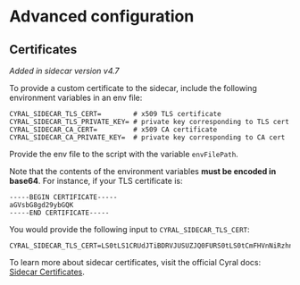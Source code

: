 # Advanced configuration

## Certificates

_Added in sidecar version v4.7_

To provide a custom certificate to the sidecar, include the following
environment variables in an env file:

```shell
CYRAL_SIDECAR_TLS_CERT=        # x509 TLS certificate
CYRAL_SIDECAR_TLS_PRIVATE_KEY= # private key corresponding to TLS cert
CYRAL_SIDECAR_CA_CERT=         # x509 CA certificate
CYRAL_SIDECAR_CA_PRIVATE_KEY=  # private key corresponding to CA cert
```

Provide the env file to the script with the variable `envFilePath`.

Note that the contents of the environment variables **must be encoded in
base64**. For instance, if your TLS certificate is:

```
-----BEGIN CERTIFICATE-----
aGVsbG8gd29ybGQK
-----END CERTIFICATE-----
```

You would provide the following input to `CYRAL_SIDECAR_TLS_CERT`:

```
CYRAL_SIDECAR_TLS_CERT=LS0tLS1CRUdJTiBDRVJUSUZJQ0FURS0tLS0tCmFHVnNiRzhnZDI5eWJHUUsKLS0tLS1FTkQgQ0VSVElGSUNBVEUtLS0tLQo=
```

To learn more about sidecar certificates, visit the official Cyral docs:
[Sidecar Certificates](https://cyral.com/docs/sidecars/sidecar-certificates).
